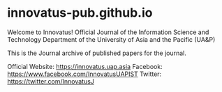 # innovatus-pub.github.io
Welcome to Innovatus!
Official Journal of the Information Science and Technology Department of the University of Asia and the Pacific (UA&P)

This is the Journal archive of published papers for the journal.

Official Website: https://innovatus.uap.asia
Facebook: https://www.facebook.com/InnovatusUAPIST
Twitter: https://twitter.com/InnovatusJ